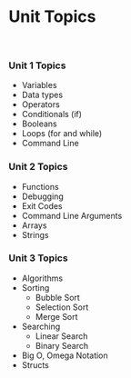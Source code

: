 # Unit Topics
&nbsp;  

### Unit 1 Topics

- Variables
- Data types
- Operators
- Conditionals (if)
- Booleans
- Loops (for and while)
- Command Line

### Unit 2 Topics

- Functions
- Debugging
- Exit Codes
- Command Line Arguments
- Arrays
- Strings

### Unit 3 Topics

- Algorithms
- Sorting
  - Bubble Sort
  - Selection Sort
  - Merge Sort
- Searching
  - Linear Search
  - Binary Search
- Big O, Omega Notation
- Structs
